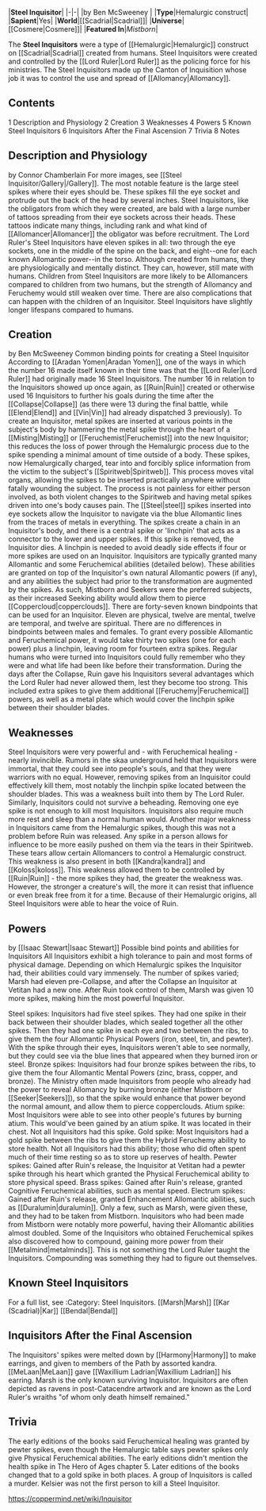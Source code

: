 |**Steel Inquisitor**|
|-|-|
|by  Ben McSweeney |
|**Type**|Hemalurgic construct|
|**Sapient**|Yes|
|**World**|[[Scadrial\|Scadrial]]|
|**Universe**|[[Cosmere\|Cosmere]]|
|**Featured In**|*Mistborn*|

The **Steel Inquisitors** were a type of [[Hemalurgic\|Hemalurgic]] construct on [[Scadrial\|Scadrial]] created from humans. Steel Inquisitors were created and controlled by the [[Lord Ruler\|Lord Ruler]] as the policing force for his ministries. The Steel Inquisitors made up the Canton of Inquisition whose job it was to control the use and spread of [[Allomancy\|Allomancy]].

## Contents

1 Description and Physiology
2 Creation
3 Weaknesses
4 Powers
5 Known Steel Inquisitors
6 Inquisitors After the Final Ascension
7 Trivia
8 Notes


## Description and Physiology
 by  Connor Chamberlain 
For more images, see [[Steel Inquisitor/Gallery\|/Gallery]].
The most notable feature is the large steel spikes where their eyes should be. These spikes fill the eye socket and protrude out the back of the head by several inches. Steel Inquisitors, like the obligators from which they were created, are bald with a large number of tattoos spreading from their eye sockets across their heads. These tattoos indicate many things, including rank and what kind of [[Allomancer\|Allomancer]] the obligator was before recruitment. The Lord Ruler's Steel Inquisitors have eleven spikes in all: two through the eye sockets, one in the middle of the spine on the back, and eight--one for each known Allomantic power--in the torso.
Although created from humans, they are physiologically and mentally distinct. They can, however, still mate with humans. Children from Steel Inquisitors are more likely to be Allomancers compared to children from two humans, but the strength of Allomancy and Feruchemy would still weaken over time. There are also complications that can happen with the children of an Inquisitor. Steel Inquisitors have slightly longer lifespans compared to humans.

## Creation
 by  Ben McSweeney  Common binding points for creating a Steel Inquisitor
According to [[Aradan Yomen\|Aradan Yomen]], one of the ways in which the number 16 made itself known in their time was that the [[Lord Ruler\|Lord Ruler]] had originally made 16 Steel Inquisitors. The number 16 in relation to the Inquisitors showed up once again, as [[Ruin\|Ruin]] created or otherwise used 16 Inquisitors to further his goals during the time after the [[Collapse\|Collapse]] (as there were 13 during the final battle, while [[Elend\|Elend]] and [[Vin\|Vin]] had already dispatched 3 previously).
To create an Inquisitor, metal spikes are inserted at various points in the subject's body by hammering the metal spike through the heart of a [[Misting\|Misting]] or [[Feruchemist\|Feruchemist]] into the new Inquisitor; this reduces the loss of power through the Hemalurgic process due to the spike spending a minimal amount of time outside of a body. These spikes, now Hemalurgically charged, tear into and forcibly splice information from the victim to the subject's [[Spiritweb\|Spiritweb]]. This process moves vital organs, allowing the spikes to be inserted practically anywhere without fatally wounding the subject. The process is not painless for either person involved, as both violent changes to the Spiritweb and having metal spikes driven into one's body causes pain. The [[Steel\|steel]] spikes inserted into eye sockets allow the Inquisitor to navigate via the blue Allomantic lines from the traces of metals in everything. The spikes create a chain in an Inquisitor's body, and there is a central spike or 'linchpin' that acts as a connector to the lower and upper spikes. If this spike is removed, the Inquisitor dies. A linchpin is needed to avoid deadly side effects if four or more spikes are used on an Inquisitor.
Inquisitors are typically granted many Allomantic and some Feruchemical abilities (detailed below). These abilities are granted on top of the Inquisitor's own natural Allomantic powers (if any), and any abilities the subject had prior to the transformation are augmented by the spikes. As such, Mistborn and Seekers were the preferred subjects, as their increased Seeking ability would allow them to pierce [[Coppercloud\|copperclouds]].
There are forty-seven known bindpoints that can be used for an Inquisitor. Eleven are physical, twelve are mental, twelve are temporal, and twelve are spiritual. There are no differences in bindpoints between males and females. To grant every possible Allomantic and Feruchemical power, it would take thirty two spikes (one for each power) plus a linchpin, leaving room for fourteen extra spikes.
Regular humans who were turned into Inquisitors could fully remember who they were and what life had been like before their transformation.
During the days after the Collapse, Ruin gave his Inquisitors several advantages which the Lord Ruler had never allowed them, lest they become too strong. This included extra spikes to give them additional [[Feruchemy\|Feruchemical]] powers, as well as a metal plate which would cover the linchpin spike between their shoulder blades.

## Weaknesses
Steel Inquisitors were very powerful and - with Feruchemical healing - nearly invincible. Rumors in the skaa underground held that Inquisitors were immortal, that they could see into people's souls, and that they were warriors with no equal. However, removing spikes from an Inquisitor could effectively kill them, most notably the linchpin spike located between the shoulder blades. This was a weakness built into them by The Lord Ruler. Similarly, Inquisitors could not survive a beheading. Removing one eye spike is not enough to kill most Inquisitors. Inquisitors also require much more rest and sleep than a normal human would.
Another major weakness in Inquisitors came from the Hemalurgic spikes, though this was not a problem before Ruin was released. Any spike in a person allows for influence to be more easily pushed on them via the tears in their Spiritweb. These tears allow certain Allomancers to control a Hemalurgic construct. This weakness is also present in both [[Kandra\|kandra]] and [[Koloss\|koloss]]. This weakness allowed them to be controlled by [[Ruin\|Ruin]] - the more spikes they had, the greater the weakness was. However, the stronger a creature's will, the more it can resist that influence or even break free from it for a time. Because of their Hemalurgic origins, all Steel Inquisitors were able to hear the voice of Ruin.

## Powers
 by [[Isaac Stewart\|Isaac Stewart]] Possible bind points and abilities for Inquisitors
All Inquisitors exhibit a high tolerance to pain and most forms of physical damage. Depending on which Hemalurgic spikes the Inquisitor had, their abilities could vary immensely. The number of spikes varied; Marsh had eleven pre-Collapse, and after the Collapse an Inquisitor at Vetitan had a new one. After Ruin took control of them, Marsh was given 10 more spikes, making him the most powerful Inquisitor.

Steel spikes: Inquisitors had five steel spikes. They had one spike in their back between their shoulder blades, which sealed together all the other spikes. Then they had one spike in each eye and two between the ribs, to give them the four Allomantic Physical Powers (iron, steel, tin, and pewter). With the spike through their eyes, Inquisitors weren't able to see normally, but they could see via the blue lines that appeared when they burned iron or steel.
Bronze spikes: Inquisitors had four bronze spikes between the ribs, to give them the four Allomantic Mental Powers (zinc, brass, copper, and bronze). The Ministry often made Inquisitors from people who already had the power to reveal Allomancy by burning bronze (either Mistborn or [[Seeker\|Seekers]]), so that the spike would enhance that power beyond the normal amount, and allow them to pierce copperclouds.
Atium spike: Most Inquisitors were able to see into other people's futures by burning atium. This would've been gained by an atium spike. It was located in their chest. Not all Inquisitors had this spike.
Gold spike: Most Inquisitors had a gold spike between the ribs to give them the Hybrid Feruchemy ability to store health. Not all Inquisitors had this ability; those who did often spent much of their time resting so as to store up reserves of health.
Pewter spikes: Gained after Ruin's release, the Inquisitor at Vetitan had a pewter spike through his heart which granted the Physical Feruchemical ability to store physical speed.
Brass spikes: Gained after Ruin's release, granted Cognitive Feruchemical abilities, such as mental speed.
Electrum spikes: Gained after Ruin's release, granted Enhancement Allomantic abilities, such as [[Duralumin\|duralumin]]. Only a few, such as Marsh, were given these, and they had to be taken from Mistborn.
Inquisitors who had been made from Mistborn were notably more powerful, having their Allomantic abilities almost doubled. Some of the Inquisitors who obtained Feruchemical spikes also discovered how to compound, gaining more power from their [[Metalmind\|metalminds]]. This is not something the Lord Ruler taught the Inquisitors. Compounding was something they had to figure out themselves.

## Known Steel Inquisitors
For a full list, see :Category: Steel Inquisitors.
[[Marsh\|Marsh]]
[[Kar (Scadrial)\|Kar]]
[[Bendal\|Bendal]]
## Inquisitors After the Final Ascension
The Inquisitors' spikes were melted down by [[Harmony\|Harmony]] to make earrings, and given to members of the Path by assorted kandra. [[MeLaan\|MeLaan]] gave [[Waxillium Ladrian\|Waxillium Ladrian]] his earring.
Marsh is the only known surviving Inquisitor.
Inquisitors are often depicted as ravens in post-Catacendre artwork and are known as the Lord Ruler's wraiths "of whom only death himself remained."

## Trivia
The early editions of the books said Feruchemical healing was granted by pewter spikes, even though the Hemalurgic table says pewter spikes only give Physical Feruchemical abilities. The early editions didn't mention the health spike in The Hero of Ages chapter 5. Later editions of the books changed that to a gold spike in both places.
A group of Inquisitors is called a murder.
Kelsier was not the first person to kill a Steel Inquisitor.


https://coppermind.net/wiki/Inquisitor